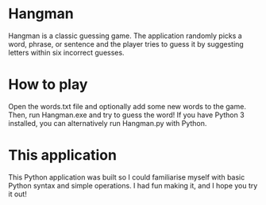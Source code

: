 # Hangman
Hangman is a classic guessing game. The application randomly picks a word, phrase, or sentence and the player tries to guess it by suggesting letters within six incorrect guesses. 

# How to play
Open the words.txt file and optionally add some new words to the game. Then, run Hangman.exe and try to guess the word! If you have Python 3 installed, you can alternatively run Hangman.py with Python.

# This application
This Python application was built so I could familiarise myself with basic Python syntax and simple operations. I had fun making it, and I hope you try it out!
